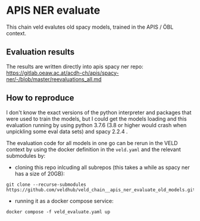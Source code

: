 # APIS NER evaluate

This chain veld evalutes old spacy models, trained in the APIS / ÖBL context.

## Evaluation results

The results are written directly into apis spacy ner repo: 
https://gitlab.oeaw.ac.at/acdh-ch/apis/spacy-ner/-/blob/master/reevaluations_all.md 

## How to reproduce

I don't know the exact versions of the python interpreter and packages that were used to train the
models, but I could get the models loading and this evaluation running by using python 3.7.6 (3.8 
or higher would crash when unpickling some eval data sets) and spacy 2.2.4 .

The evaluation code for all models in one go can be rerun in the VELD context by using the docker 
definition in the `veld.yaml` and the relevant submodules by:

- cloning this repo inlcuding all subrepos (this takes a while as spacy ner has a size of 20GB):
```
git clone --recurse-submodules https://github.com/veldhub/veld_chain__apis_ner_evaluate_old_models.git
```

- running it as a docker compose service:
```
docker compose -f veld_evaluate.yaml up
```
